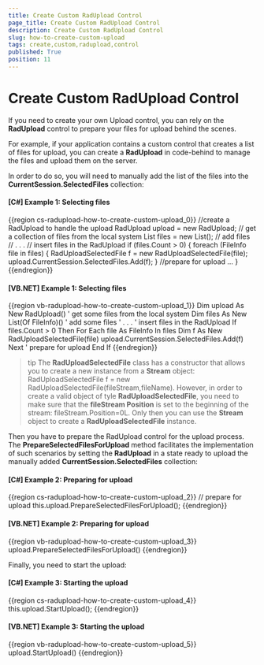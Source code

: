 ```yaml
---
title: Create Custom RadUpload Control
page_title: Create Custom RadUpload Control
description: Create Custom RadUpload Control
slug: how-to-create-custom-upload
tags: create,custom,radupload,control
published: True
position: 11
---
```


# Create Custom RadUpload Control

If you need to create your own Upload control, you can rely on the __RadUpload__ control to prepare your files for upload behind the scenes.

For example, if your application contains a custom control that creates a list of files for upload, you can create a __RadUpload__ in code-behind to manage the files and upload them on the server.

In order to do so, you will need to manually add the list of the files into the __CurrentSession.SelectedFiles__ collection:

#### __[C#] Example 1: Selecting files__  
{{region cs-radupload-how-to-create-custom-upload_0}}
	//create a RadUpload to handle the upload
	RadUpload upload = new RadUpload;
	// get a collection of files from the local system
	List<FileInfo> files = new List<FileInfo>();
	// add files 
	// . . . 
	// insert files in the RadUpload
	if (files.Count > 0)
	{
	 foreach (FileInfo file in files)
	 {
	  RadUploadSelectedFile f = new RadUploadSelectedFile(file);
	  upload.CurrentSession.SelectedFiles.Add(f);
	 }
	//prepare for upload
	...
	}
{{endregion}}

#### __[VB.NET] Example 1: Selecting files__  
{{region vb-radupload-how-to-create-custom-upload_1}}
	    Dim upload As New RadUpload()
	    ' get some files from the local system
	    Dim files As New List(Of FileInfo)()
	    ' add some files 
	    ' . . . 
	    ' insert files in the RadUpload
	    If files.Count > 0 Then
	     For Each file As FileInfo In files
	    Dim f As New RadUploadSelectedFile(file)
	      upload.CurrentSession.SelectedFiles.Add(f)
	     Next
	    ' prepare for upload
	    End If
{{endregion}}

>tip The __RadUploadSelectedFile__ class has a constructor that allows you to create a new instance from a __Stream__ object: RadUploadSelectedFile f = new RadUploadSelectedFile(fileStream,fileName). However, in order to create a valid object of tyle __RadUploadSelectedFile__, you need to make sure that the __fileStream Position__ is set to the beginning of the stream: fileStream.Position=0L. Only then you can use the __Stream__ object to create a __RadUploadSelectedFile__ instance.

Then you have to prepare the RadUpload control for the upload process. The __PrepareSelectedFilesForUpload__ method facilitates the implementation of such scenarios by setting the __RadUpload__ in a state ready to upload the manually added __CurrentSession.SelectedFiles__ collection:

#### __[C#] Example 2: Preparing for upload__  
{{region cs-radupload-how-to-create-custom-upload_2}}
	// prepare for upload
	 this.upload.PrepareSelectedFilesForUpload();
{{endregion}}

#### __[VB.NET] Example 2: Preparing for upload__  
{{region vb-radupload-how-to-create-custom-upload_3}}
	    upload.PrepareSelectedFilesForUpload()
{{endregion}}

Finally, you need to start the upload:

#### __[C#] Example 3: Starting the  upload__  
{{region cs-radupload-how-to-create-custom-upload_4}}
	this.upload.StartUpload();
{{endregion}}

#### __[VB.NET] Example 3: Starting the  upload__  
{{region vb-radupload-how-to-create-custom-upload_5}}
	upload.StartUpload()
{{endregion}}
